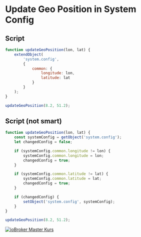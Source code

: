 # Update Geo Position in System Config

## Script

```javascript
function updateGeoPosition(lon, lat) {
    extendObject(
        'system.config',
        {
            common: {
                longitude: lon,
                latitude: lat
            }
        }
    );
}

updateGeoPosition(8.2, 51.2);
```

## Script (not smart)

```javascript
function updateGeoPosition(lon, lat) {
    const systemConfig = getObject('system.config');
    let changedConfig = false;

    if (systemConfig.common.longitude != lon) {
        systemConfig.common.longitude = lon;
        changedConfig = true;
    }

    if (systemConfig.common.latitude != lat) {
        systemConfig.common.latitude = lat;
        changedConfig = true;
    }

    if (changedConfig) {
        setObject('system.config', systemConfig);
    }
}

updateGeoPosition(8.2, 51.2);
```

[![ioBroker Master Kurs](https://haus-automatisierung.com/images/ads/ioBroker-Kurs.png)](https://haus-automatisierung.com/iobroker-kurs/?refid=iobroker-scripts)
